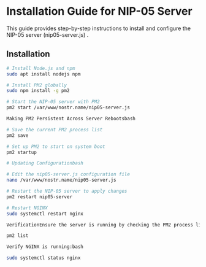 # Installation Guide for NIP-05 Server

This guide provides step-by-step instructions to install and configure the NIP-05 server (nip05-server.js) .

## Installation

```bash
# Install Node.js and npm
sudo apt install nodejs npm

# Install PM2 globally
sudo npm install -g pm2

# Start the NIP-05 server with PM2
pm2 start /var/www/nostr.name/nip05-server.js

Making PM2 Persistent Across Server Rebootsbash

# Save the current PM2 process list
pm2 save

# Set up PM2 to start on system boot
pm2 startup

# Updating Configurationbash

# Edit the nip05-server.js configuration file
nano /var/www/nostr.name/nip05-server.js

# Restart the NIP-05 server to apply changes
pm2 restart nip05-server

# Restart NGINX
sudo systemctl restart nginx

VerificationEnsure the server is running by checking the PM2 process list:bash

pm2 list

Verify NGINX is running:bash

sudo systemctl status nginx

